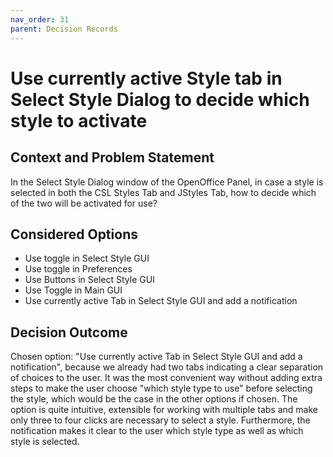 ```yaml
---
nav_order: 31
parent: Decision Records
---
```

# Use currently active Style tab in Select Style Dialog to decide which style to activate

## Context and Problem Statement
In the Select Style Dialog window of the OpenOffice Panel, in case a style is selected in both the CSL Styles Tab and JStyles Tab, how to decide which of the two will be activated for use?

## Considered Options

* Use toggle in Select Style GUI
* Use toggle in Preferences
* Use Buttons in Select Style GUI
* Use Toggle in Main GUI
* Use currently active Tab in Select Style GUI and add a notification

## Decision Outcome

Chosen option: "Use currently active Tab in Select Style GUI and add a notification", because we already had two tabs indicating a clear separation of choices to the user. It was the most convenient way without adding extra steps to make the user choose "which style type to use" before selecting the style, which would be the case in the other options if chosen. The option is quite intuitive, extensible for working with multiple tabs and make only three to four clicks are necessary to select a style. Furthermore, the notification makes it clear to the user which style type as well as which style is selected.
